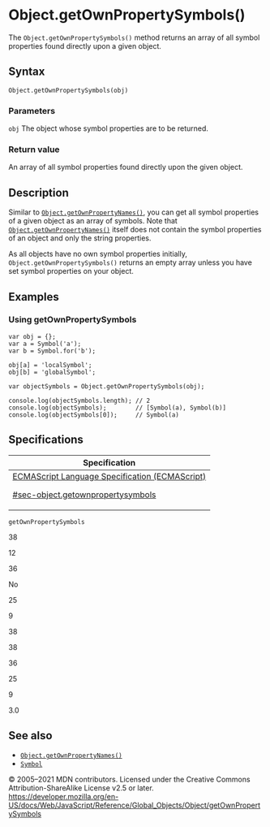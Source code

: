 # Object.getOwnPropertySymbols()

The `Object.getOwnPropertySymbols()` method returns an array of all symbol properties found directly upon a given object.

## Syntax

    Object.getOwnPropertySymbols(obj)

### Parameters

`obj`
The object whose symbol properties are to be returned.

### Return value

An array of all symbol properties found directly upon the given object.

## Description

Similar to [`Object.getOwnPropertyNames()`](getownpropertynames), you can get all symbol properties of a given object as an array of symbols. Note that [`Object.getOwnPropertyNames()`](getownpropertynames) itself does not contain the symbol properties of an object and only the string properties.

As all objects have no own symbol properties initially, `Object.getOwnPropertySymbols()` returns an empty array unless you have set symbol properties on your object.

## Examples

### Using getOwnPropertySymbols

    var obj = {};
    var a = Symbol('a');
    var b = Symbol.for('b');

    obj[a] = 'localSymbol';
    obj[b] = 'globalSymbol';

    var objectSymbols = Object.getOwnPropertySymbols(obj);

    console.log(objectSymbols.length); // 2
    console.log(objectSymbols);        // [Symbol(a), Symbol(b)]
    console.log(objectSymbols[0]);     // Symbol(a)

## Specifications

<table>
<thead>
<tr class="header">
<th>Specification</th>
</tr>
</thead>
<tbody>
<tr class="odd">
<td>
<a href="https://tc39.es/ecma262/#sec-object.getownpropertysymbols">ECMAScript Language Specification (ECMAScript)
<br/>

<span class="small">#sec-object.getownpropertysymbols</span>
</a>
</td>
</tr>
</tbody>
</table>

`getOwnPropertySymbols`

38

12

36

No

25

9

38

38

36

25

9

3.0

## See also

-   [`Object.getOwnPropertyNames()`](getownpropertynames)
-   [`Symbol`](../symbol)

© 2005–2021 MDN contributors.
Licensed under the Creative Commons Attribution-ShareAlike License v2.5 or later.
<a href="https://developer.mozilla.org/en-US/docs/Web/JavaScript/Reference/Global_Objects/Object/getOwnPropertySymbols" class="_attribution-link">https://developer.mozilla.org/en-US/docs/Web/JavaScript/Reference/Global_Objects/Object/getOwnPropertySymbols</a>
